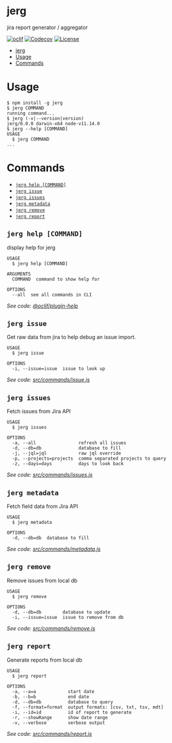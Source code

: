 # jerg

jira report generator / aggregator

[![oclif](https://img.shields.io/badge/cli-oclif-brightgreen.svg)](https://oclif.io)
[![Codecov](https://codecov.io/gh/the-reverend/jerg/branch/master/graph/badge.svg)](https://codecov.io/gh/the-reverend/jerg)
[![License](https://img.shields.io/github/license/the-reverend/jerg.svg)](https://github.com/the-reverend/jerg/blob/master/package.json)
<!--[![Version](https://img.shields.io/npm/v/jerg.svg)](https://npmjs.org/package/jerg)-->
<!--[![Downloads/week](https://img.shields.io/npm/dw/jerg.svg)](https://npmjs.org/package/jerg)-->

<!-- toc -->
* [jerg](#jerg)
* [Usage](#usage)
* [Commands](#commands)
<!-- tocstop -->
# Usage
<!-- usage -->
```sh-session
$ npm install -g jerg
$ jerg COMMAND
running command...
$ jerg (-v|--version|version)
jerg/0.0.0 darwin-x64 node-v11.14.0
$ jerg --help [COMMAND]
USAGE
  $ jerg COMMAND
...
```
<!-- usagestop -->
# Commands
<!-- commands -->
* [`jerg help [COMMAND]`](#jerg-help-command)
* [`jerg issue`](#jerg-issue)
* [`jerg issues`](#jerg-issues)
* [`jerg metadata`](#jerg-metadata)
* [`jerg remove`](#jerg-remove)
* [`jerg report`](#jerg-report)

## `jerg help [COMMAND]`

display help for jerg

```
USAGE
  $ jerg help [COMMAND]

ARGUMENTS
  COMMAND  command to show help for

OPTIONS
  --all  see all commands in CLI
```

_See code: [@oclif/plugin-help](https://github.com/oclif/plugin-help/blob/v2.1.6/src/commands/help.ts)_

## `jerg issue`

Get raw data from jira to help debug an issue import.

```
USAGE
  $ jerg issue

OPTIONS
  -i, --issue=issue  issue to look up
```

_See code: [src/commands/issue.js](https://github.com/the-reverend/jerg/blob/v0.0.0/src/commands/issue.js)_

## `jerg issues`

Fetch issues from Jira API

```
USAGE
  $ jerg issues

OPTIONS
  -a, --all                refresh all issues
  -d, --db=db              database to fill
  -j, --jql=jql            raw jql override
  -p, --projects=projects  comma separated projects to query
  -z, --days=days          days to look back
```

_See code: [src/commands/issues.js](https://github.com/the-reverend/jerg/blob/v0.0.0/src/commands/issues.js)_

## `jerg metadata`

Fetch field data from Jira API

```
USAGE
  $ jerg metadata

OPTIONS
  -d, --db=db  database to fill
```

_See code: [src/commands/metadata.js](https://github.com/the-reverend/jerg/blob/v0.0.0/src/commands/metadata.js)_

## `jerg remove`

Remove issues from local db

```
USAGE
  $ jerg remove

OPTIONS
  -d, --db=db        database to update
  -i, --issue=issue  issue to remove from db
```

_See code: [src/commands/remove.js](https://github.com/the-reverend/jerg/blob/v0.0.0/src/commands/remove.js)_

## `jerg report`

Generate reports from local db

```
USAGE
  $ jerg report

OPTIONS
  -a, --a=a            start date
  -b, --b=b            end date
  -d, --db=db          database to query
  -f, --format=format  output formats: [csv, txt, tsv, mdt]
  -i, --id=id          id of report to generate
  -r, --showRange      show date range
  -v, --verbose        verbose output
```

_See code: [src/commands/report.js](https://github.com/the-reverend/jerg/blob/v0.0.0/src/commands/report.js)_
<!-- commandsstop -->
